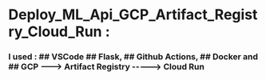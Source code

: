 # Deploy_ML_Api_GCP_Artifact_Registry_Cloud_Run :
### I used : ## VSCode ## Flask, ## Github Actions, ## Docker and ## GCP ---> Artifact Registry  -----> Cloud Run
